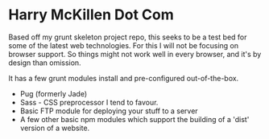 # Harry McKillen Dot Com

Based off my grunt skeleton project repo, this seeks to be a test bed for some of the latest web technologies. For this I will not be focusing on browser support. So things might not work well in every browser, and it's by design than omission. 


It has a few grunt modules install and pre-configured out-of-the-box. 

* Pug (formerly Jade)
* Sass - CSS preprocessor I tend to favour. 
* Basic FTP module for deploying your stuff to a server
* A few other basic npm modules which support the building of a 'dist' version of a website. 
